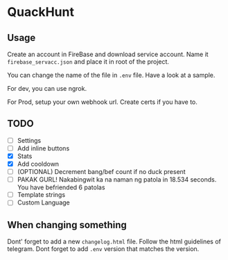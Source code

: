 # QuackHunt


## Usage

Create an account in FireBase and download service account. Name it `firebase_servacc.json` and place it in root of the project.

You can change the name of the file in `.env` file. Have a look at a sample.

For dev, you can use ngrok.

For Prod, setup your own webhook url. Create certs if you have to.

## TODO

- [ ] Settings
- [ ] Add inline buttons
- [x] Stats
- [x] Add cooldown
- [ ] (OPTIONAL) Decrement bang/bef count if no duck present
- [ ] PAKAK GURL! Nakabingwit ka na naman ng patola in 18.534 seconds. You have befriended 6 patolas
- [ ] Template strings
- [ ] Custom Language

## When changing something

Dont' forget to add a new `changelog.html` file. Follow the html guidelines of telegram.
Dont forget to add `.env` version that matches the version.